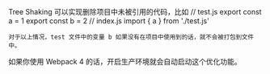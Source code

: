 Tree Shaking 可以实现删除项目中未被引用的代码，比如
	// test.js
	export const a = 1
	export const b = 2
	// index.js
	import { a } from './test.js'
	
	对于以上情况，test 文件中的变量 b 如果没有在项目中使用到的话，就不会被打包到文件中。

如果你使用 Webpack 4 的话，开启生产环境就会自动启动这个优化功能。